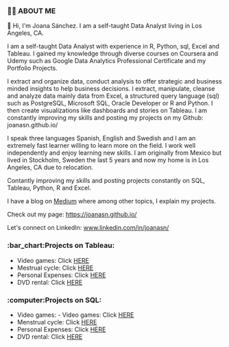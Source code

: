 <h3><strong>🙋‍♀️ ABOUT ME</strong></h3>

👋 Hi, I'm Joana Sánchez. I am a self-taught Data Analyst living in Los Angeles, CA.  

I am a self-taught Data Analyst with experience in R, Python, sql, Excel and Tableau. I gained my knowledge through diverse courses on Coursera and Udemy such as Google Data Analytics Professional Certificate and my Portfolio Projects.

I extract and organize data, conduct analysis to offer strategic and business minded insights to help business decisions. I extract, manipulate, cleanse and analyze data mainly data from Excel, a structured query language (sql) such as PostgreSQL, Microsoft SQL, Oracle Developer or R and Python. I then create visualizations like dashboards and stories on Tableau. I am constantly improving my skills and posting my projects on my Github: joanasn.github.io/

I speak three languages Spanish, English and Swedish and I am an extremely fast learner willing to learn more on the field. I work well independently and enjoy learning new skills. I am originally from Mexico but lived in Stockholm, Sweden the last 5 years and now my home is in Los Angeles, CA due to relocation.

Contantly improving my skills and posting projects constantly on SQL, Tableau, Python, R and Excel.

I have a blog on <a href="https://medium.com/@joanasnchez">Medium</a> where among other topics, I explain my projects. 

Check out my page:
https://joanasn.github.io/

Let's connect on LinkedIn:
www.linkedin.com/in/joanasn/

<h3><strong>:bar_chart:Projects on Tableau:</strong></h3>

- Video games: Click <a href="https://public.tableau.com/app/profile/joanasn/viz/Videogamesbysales/Dashboard1">HERE</a>
- Mestrual cycle: Click <a href="https://public.tableau.com/app/profile/joanasn/viz/Period_16741666173880/Dashboard2">HERE</a>
- Personal Expenses: Click <a href="https://public.tableau.com/app/profile/joanasn/viz/PersonalExpenses-Project/Conclussion">HERE</a>
- DVD rental: Click <a href="https://public.tableau.com/app/profile/joanasn/viz/DVDrentalProject/Project-Story">HERE</a>


<h3><strong>:computer:Projects on SQL:</strong></h3>

- Video games: - Video games: Click <a href="https://github.com/Joanasn/sql-Projects/blob/main/Queries%20-%20Videogames%20project.sql">HERE</a>
- Menstrual cycle: Click <a href="https://github.com/Joanasn/sql-Projects/blob/main/Period%20project%20sql.sql">HERE</a>
- Personal Expenses: Click <a href="https://github.com/Joanasn/PortfolioProject/blob/main/Queries.sql">HERE</a>
- DVD rental: Click <a href="https://github.com/Joanasn/sql-Projects/blob/main/Project-DVD%20rental-PostgreSQL.sql">HERE</a>





<!---
Joanasn/Joanasn is a ✨ special ✨ repository because its `README.md` (this file) appears on your GitHub profile.
You can click the Preview link to take a look at your changes.
--->
